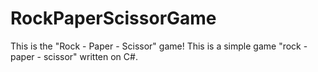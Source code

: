 # RockPaperScissorGame
This is the "Rock - Paper - Scissor" game!
This is a simple game "rock - paper - scissor" written on C#.

